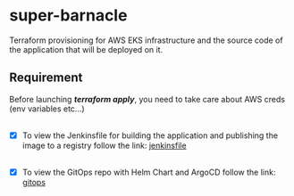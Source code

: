 # super-barnacle
Terraform provisioning for AWS EKS infrastructure and the source code of the application that will be deployed on it.

## Requirement
Before launching ***terraform apply***, you need to take care about AWS creds (env variables etc...)<br/><br/>

- [x] To view the Jenkinsfile for building the application and publishing the image to a registry follow the link: [jenkinsfile](https://github.com/Alexarikel/jenkins-for-super-barnacle/tree/main)<br/><br/>
- [x] To view the GitOps repo with Helm Chart and ArgoCD follow the link: [gitops](https://github.com/Alexarikel/super-barnacle.ci-cd)

 
